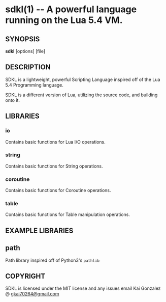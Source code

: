 # sdkl(1) -- A powerful language running on the Lua 5.4 VM.

## SYNOPSIS

**sdkl** [options] [file]

## DESCRIPTION

SDKL is a lightweight, powerful Scripting Language inspired off of the Lua 5.4 Programming language.

SDKL is a different version of Lua, utilizing the source code, and building onto it.

## LIBRARIES

### io
Contains basic functions for Lua I/O operations.
### string 
Contains basic functions for String operations.
### coroutine
Contains basic functions for Coroutine operations.
### table
Contains basic functions for Table manipulation operations.

## EXAMPLE LIBRARIES

## path
Path library inspired off of Python3's `pathlib`

## COPYRIGHT
SDKL is licensed under the MIT license and any issues email Kai Gonzalez @ <gkai70264@gmail.com>
